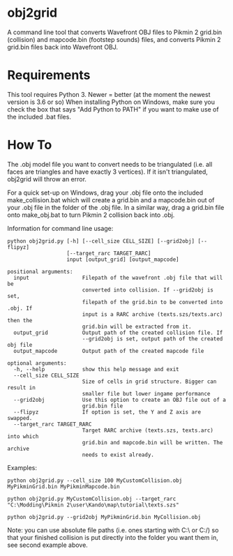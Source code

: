# obj2grid
A command line tool that converts Wavefront OBJ files to Pikmin 2 grid.bin (collision) 
and mapcode.bin (footstep sounds) files, and converts Pikmin 2 grid.bin files back into Wavefront OBJ.

# Requirements
This tool requires Python 3. Newer = better (at the moment the newest version is 3.6 or so)
When installing Python on Windows, make sure you check the box that says "Add Python to PATH" 
if you want to make use of the included .bat files.

# How To
The .obj model file you want to convert needs to be triangulated (i.e. all faces are triangles and have exactly 3 vertices).
If it isn't triangulated, obj2grid will throw an error.

For a quick set-up on Windows, drag your .obj file onto the included make_collision.bat which will create
a grid.bin and a mapcode.bin out of your .obj file in the folder of the .obj file. In a similar way, drag
a grid.bin file onto make_obj.bat to turn Pikmin 2 collision back into .obj.

Information for command line usage:
```
python obj2grid.py [-h] [--cell_size CELL_SIZE] [--grid2obj] [--flipyz]
                   [--target_rarc TARGET_RARC]
                   input [output_grid] [output_mapcode]

positional arguments:
  input                 Filepath of the wavefront .obj file that will be
                        converted into collision. If --grid2obj is set,
                        filepath of the grid.bin to be converted into .obj. If
                        input is a RARC archive (texts.szs/texts.arc) then the
                        grid.bin will be extracted from it.
  output_grid           Output path of the created collision file. If
                        --grid2obj is set, output path of the created obj file
  output_mapcode        Output path of the created mapcode file

optional arguments:
  -h, --help            show this help message and exit
  --cell_size CELL_SIZE
                        Size of cells in grid structure. Bigger can result in
                        smaller file but lower ingame performance
  --grid2obj            Use this option to create an OBJ file out of a
                        grid.bin file
  --flipyz              If option is set, the Y and Z axis are swapped.
  --target_rarc TARGET_RARC
                        Target RARC archive (texts.szs, texts.arc) into which
                        grid.bin and mapcode.bin will be written. The archive
                        needs to exist already.
```

Examples:

``python obj2grid.py --cell_size 100 MyCustomCollision.obj MyPikminGrid.bin MyPikminMapcode.bin``

``python obj2grid.py MyCustomCollision.obj --target_rarc "C:\Modding\Pikmin 2\user\Kando\map\tutorial\texts.szs"``

``python obj2grid.py --grid2obj MyPikminGrid.bin MyCollision.obj``


Note: you can use absolute file paths (i.e. ones starting with C:\ or C:/) so that your finished collision
is put directly into the folder you want them in, see second example above.
